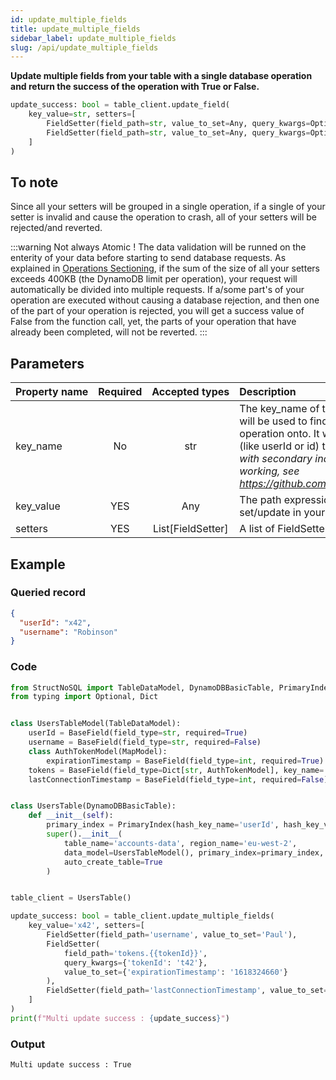 ```yaml
---
id: update_multiple_fields
title: update_multiple_fields
sidebar_label: update_multiple_fields
slug: /api/update_multiple_fields
---
```


**Update multiple fields from your table with a single database operation and return the success of the 
operation with True or False.**

```python
update_success: bool = table_client.update_field(
    key_value=str, setters=[
        FieldSetter(field_path=str, value_to_set=Any, query_kwargs=Optional[dict]),
        FieldSetter(field_path=str, value_to_set=Any, query_kwargs=Optional[dict])
    ]
)
```

## To note

Since all your setters will be grouped in a single operation, if a single of your setter is invalid and cause the 
operation to crash, all of your setters will be rejected/and reverted.

:::warning Not always Atomic !
The data validation will be runned on the enterity of your data before starting to
send database requests. As explained in [Operations Sectioning](../details/operations_sectioning.md), if the sum of the 
size of all your setters exceeds 400KB (the DynamoDB limit per operation), your request will automatically be divided 
into multiple requests. If a/some part's of your operation are executed without causing a database rejection, and then 
one of the part of your operation is rejected, you will get a success value of False from the function call, yet, the 
parts of your operation that have already been completed, will not be reverted.
:::

## Parameters

| Property&nbsp;name | Required | Accepted&nbsp;types | Description |
| ------------------ | :------: | :-----------------: | :---------- |
| key_name      | No       | str  | The key\_name of the primary or secondary index that will be used to find the record you want to perform the operation onto. It will usually be the primary index field (like userId or id) that you defined. _Note : The selection with secondary indexes is still in Beta and not fully working, see https://github.com/Robinson04/StructNoSQL/issues/10_
| key_value     | YES      | Any  | The path expression to target the attribute to set/update in your record. See [Field path selectors](../basics/field_path_selectors.md)
| setters       | YES      | List[FieldSetter] | A list of FieldSetter object. See [FieldSetter](../api/FieldSetter.md) |

## Example


### Queried record
```json
{
  "userId": "x42",
  "username": "Robinson"
}
```

### Code
```python
from StructNoSQL import TableDataModel, DynamoDBBasicTable, PrimaryIndex, BaseField, MapModel, FieldSetter
from typing import Optional, Dict


class UsersTableModel(TableDataModel):
    userId = BaseField(field_type=str, required=True)
    username = BaseField(field_type=str, required=False)
    class AuthTokenModel(MapModel):
        expirationTimestamp = BaseField(field_type=int, required=True)
    tokens = BaseField(field_type=Dict[str, AuthTokenModel], key_name='tokenId', required=False)
    lastConnectionTimestamp = BaseField(field_type=int, required=False)


class UsersTable(DynamoDBBasicTable):
    def __init__(self):
        primary_index = PrimaryIndex(hash_key_name='userId', hash_key_variable_python_type=str)
        super().__init__(
            table_name='accounts-data', region_name='eu-west-2',
            data_model=UsersTableModel(), primary_index=primary_index,
            auto_create_table=True
        )


table_client = UsersTable()

update_success: bool = table_client.update_multiple_fields(
    key_value='x42', setters=[
        FieldSetter(field_path='username', value_to_set='Paul'),
        FieldSetter(
            field_path='tokens.{{tokenId}}',
            query_kwargs={'tokenId': 't42'},
            value_to_set={'expirationTimestamp': '1618324660'}
        ),
        FieldSetter(field_path='lastConnectionTimestamp', value_to_set='1606714120')
    ]
)
print(f"Multi update success : {update_success}")

```

### Output
```
Multi update success : True

```
        

